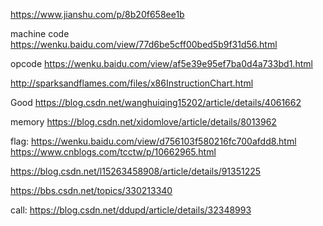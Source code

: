 https://www.jianshu.com/p/8b20f658ee1b

machine code
https://wenku.baidu.com/view/77d6be5cff00bed5b9f31d56.html

opcode
https://wenku.baidu.com/view/af5e39e95ef7ba0d4a733bd1.html

http://sparksandflames.com/files/x86InstructionChart.html

Good
https://blog.csdn.net/wanghuiqing15202/article/details/4061662

memory
https://blog.csdn.net/xidomlove/article/details/8013962

flag:
https://wenku.baidu.com/view/d756103f580216fc700afdd8.html
https://www.cnblogs.com/tcctw/p/10662965.html

https://blog.csdn.net/l15263458908/article/details/91351225

https://bbs.csdn.net/topics/330213340

call:
https://blog.csdn.net/ddupd/article/details/32348993
